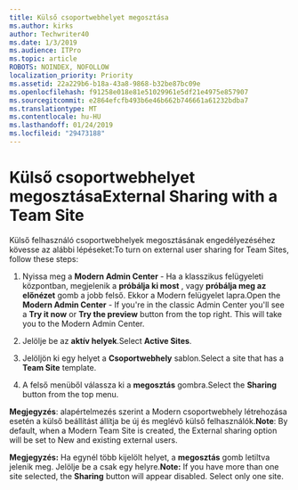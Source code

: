 ```yaml
---
title: Külső csoportwebhelyet megosztása
ms.author: kirks
author: Techwriter40
ms.date: 1/3/2019
ms.audience: ITPro
ms.topic: article
ROBOTS: NOINDEX, NOFOLLOW
localization_priority: Priority
ms.assetid: 22a229b6-b18a-43a8-9868-b32be87bc09e
ms.openlocfilehash: f91258e018e81e51029961e5df21e4975e857907
ms.sourcegitcommit: e2864efcfb493b6e46b662b746661a61232bdba7
ms.translationtype: MT
ms.contentlocale: hu-HU
ms.lasthandoff: 01/24/2019
ms.locfileid: "29473188"
---
```

# <a name="external-sharing-with-a-team-site"></a><span data-ttu-id="79e83-102">Külső csoportwebhelyet megosztása</span><span class="sxs-lookup"><span data-stu-id="79e83-102">External Sharing with a Team Site</span></span>

<span data-ttu-id="79e83-103">Külső felhasználó csoportwebhelyek megosztásának engedélyezéséhez kövesse az alábbi lépéseket:</span><span class="sxs-lookup"><span data-stu-id="79e83-103">To turn on external user sharing for Team Sites, follow these steps:</span></span> 
  
1. <span data-ttu-id="79e83-p101">Nyissa meg a **Modern Admin Center** - Ha a klasszikus felügyeleti központban, megjelenik a **próbálja ki most** , vagy **próbálja meg az előnézet** gomb a jobb felső. Ekkor a Modern felügyelet lapra.</span><span class="sxs-lookup"><span data-stu-id="79e83-p101">Open the **Modern Admin Center** - If you're in the classic Admin Center you'll see a **Try it now** or **Try the preview** button from the top right. This will take you to the Modern Admin Center.</span></span> 
  
2. <span data-ttu-id="79e83-106">Jelölje be az **aktív helyek**.</span><span class="sxs-lookup"><span data-stu-id="79e83-106">Select **Active Sites**.</span></span> 
  
3. <span data-ttu-id="79e83-107">Jelöljön ki egy helyet a **Csoportwebhely** sablon.</span><span class="sxs-lookup"><span data-stu-id="79e83-107">Select a site that has a **Team Site** template.</span></span> 
  
4. <span data-ttu-id="79e83-108">A felső menüből válassza ki a **megosztás** gombra.</span><span class="sxs-lookup"><span data-stu-id="79e83-108">Select the **Sharing** button from the top menu.</span></span> 
  
 <span data-ttu-id="79e83-109">**Megjegyzés**: alapértelmezés szerint a Modern csoportwebhely létrehozása esetén a külső beállítást állítja be új és meglévő külső felhasználók.</span><span class="sxs-lookup"><span data-stu-id="79e83-109">**Note**: By default, when a Modern Team Site is created, the External sharing option will be set to New and existing external users.</span></span> 
  
 <span data-ttu-id="79e83-p102">**Megjegyzés:** Ha egynél több kijelölt helyet, a **megosztás** gomb letiltva jelenik meg. Jelölje be a csak egy helyre.</span><span class="sxs-lookup"><span data-stu-id="79e83-p102">**Note:** If you have more than one site selected, the **Sharing** button will appear disabled. Select only one site.</span></span> 
  

